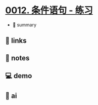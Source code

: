 # [0012. 条件语句 - 练习](https://github.com/Tdahuyou/javascript/tree/main/0012.%20%E6%9D%A1%E4%BB%B6%E8%AF%AD%E5%8F%A5%20-%20%E7%BB%83%E4%B9%A0)

- 📝 summary

## 🔗 links
## 📒 notes
## 💻 demo
## 🤖 ai
